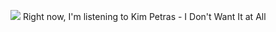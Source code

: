 <img src="[object Object],[object Object],[object Object],[object Object]"> </img>
Right now, I&#39;m listening to  Kim Petras - I Don&#39;t Want It at All
